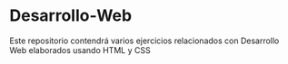 # Desarrollo-Web
Este repositorio contendrá varios ejercicios relacionados con Desarrollo Web elaborados usando HTML y CSS
